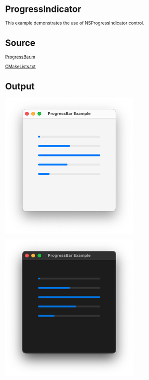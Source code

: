 # ProgressIndicator

This example demonstrates the use of NSProgressIndicator control.

# Source

[ProgressBar.m](./ProgressIndicator.m)

[CMakeLists.txt](./CMakeLists.txt)

# Output

![Screenshot](../../../docs/Pictures/ProgressIndicator.png)

![Screenshot](../../../docs/Pictures/ProgressIndicatorDark.png)
